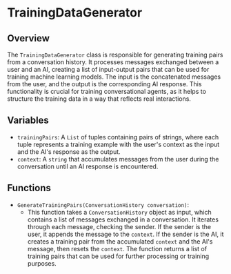 # TrainingDataGenerator

## Overview
The `TrainingDataGenerator` class is responsible for generating training pairs from a conversation history. It processes messages exchanged between a user and an AI, creating a list of input-output pairs that can be used for training machine learning models. The input is the concatenated messages from the user, and the output is the corresponding AI response. This functionality is crucial for training conversational agents, as it helps to structure the training data in a way that reflects real interactions.

## Variables
- `trainingPairs`: A `List` of tuples containing pairs of strings, where each tuple represents a training example with the user's context as the input and the AI's response as the output.
- `context`: A `string` that accumulates messages from the user during the conversation until an AI response is encountered.

## Functions
- `GenerateTrainingPairs(ConversationHistory conversation)`: 
  - This function takes a `ConversationHistory` object as input, which contains a list of messages exchanged in a conversation. It iterates through each message, checking the sender. If the sender is the user, it appends the message to the `context`. If the sender is the AI, it creates a training pair from the accumulated `context` and the AI's message, then resets the `context`. The function returns a list of training pairs that can be used for further processing or training purposes.